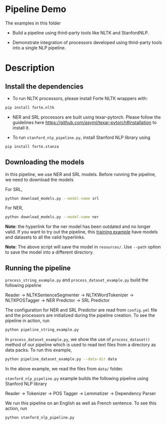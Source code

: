 # Pipeline Demo

The examples in this folder

- Build a pipeline using third-party tools like NLTK and StanfordNLP.

- Demonstrate integration of processors developed using third-party tools into a single NLP
pipeline.


# Description

## Install the dependencies

- To run NLTK processors, please install Forte NLTK wrappers with:

```bash
pip install forte.nltk
```

- NER and SRL processors are built using texar-pytorch. Please follow the guidelines here
https://github.com/asyml/texar-pytorch#installation to install it.

- To run `stanford_nlp_pipeline.py`, install Stanford NLP library using

```bash
pip install forte.stanza
```

## Downloading the models

In this pipeline, we use NER and SRL models. Before running the pipeline, we need to download the
models

For SRL,

```bash
python download_models.py --model-name srl
```


For NER,
```bash
python download_models.py --model-name ner
```
**Note**: the hyperlink for the ner model has been outdated and no longer valid. If you want to try out the pipeline, this [training example](https://github.com/petuum/composing_information_system/blob/main/training.md) have models and datasets to all the valid hyperlinks.



**Note**: The above script will save the model in `resources/`. Use `--path` option to save the
model into a different directory.

## Running the pipeline

`process_string_example.py` and `process_dataset_example.py` build the following pipeline

Reader -> NLTKSentenceSegmenter -> NLTKWordTokenizer -> NLTKPOSTagger -> NER Predictor ->
SRL Predictor

The configuration for NER and SRL Predictor are read from `config.yml` file and the processors are
initialized during the pipeline creation. To see the pipeline in action, run

```bash
python pipeline_string_example.py
```

In `process_dataset_example.py`, we show the use of `process_dataset()` method of our pipeline
which is used to read text files from a directory as data packs. To run this example,

```bash
python pipeline_dataset_example.py --data-dir data
```

In the above example, we read the files from `data/` folder.

`stanford_nlp_pipeline.py` example builds the following pipeline using Stanford NLP library

Reader -> Tokenizer -> POS Tagger -> Lemmatizer -> Dependency Parser

We run this pipeline on an English as well as French sentence. To see this action, run

```bash
python stanford_nlp_pipeline.py
```
